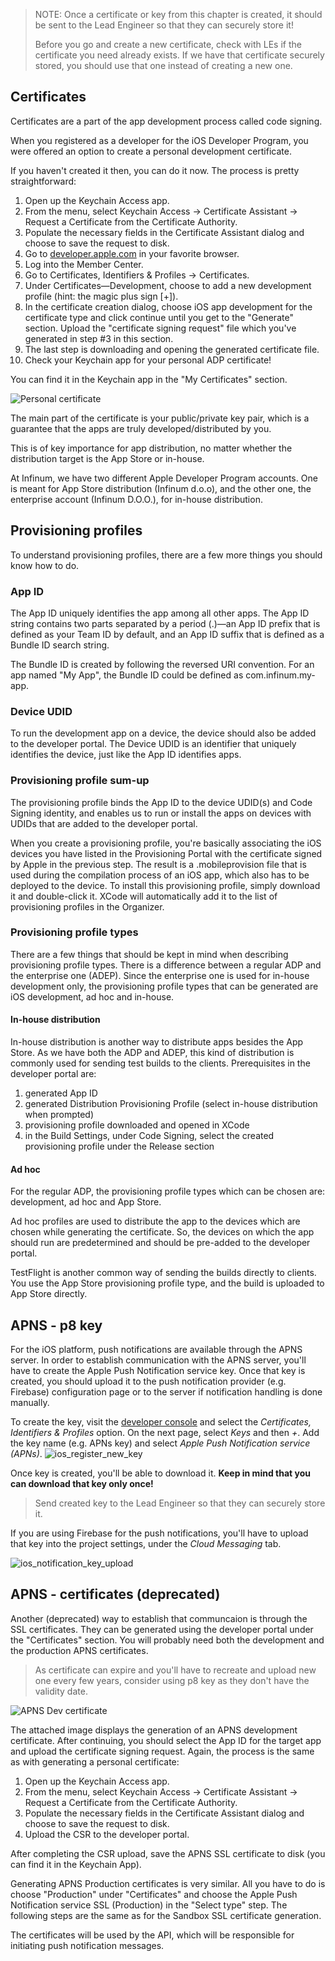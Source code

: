 > NOTE: Once a certificate or key from this chapter is created, it should be sent to the Lead Engineer so that they can securely store it! 
>
> Before you go and create a new certificate, check with LEs if the certificate you need already exists. If we have that certificate securely stored, you should use that one instead of creating a new one.

## Certificates

Certificates are a part of the app development process called code signing.

When you registered as a developer for the iOS Developer Program, you were offered an option to create a personal development certificate.

If you haven't created it then, you can do it now. The process is pretty straightforward:

1. Open up the Keychain Access app.
2. From the menu, select Keychain Access -> Certificate Assistant -> Request a Certificate from the Certificate Authority.
3. Populate the necessary fields in the Certificate Assistant dialog and choose to save the request to disk.
4. Go to [developer.apple.com](https://developer.apple.com) in your favorite browser.
5. Log into the Member Center.
6. Go to Certificates, Identifiers & Profiles -> Certificates.
7. Under Certificates—Development, choose to add a new development profile (hint: the magic plus sign [+]).
8. In the certificate creation dialog, choose iOS app development for the certificate type and click continue until you get to the "Generate" section. Upload the "certificate signing request" file which you've generated in step #3 in this section.
9. The last step is downloading and opening the generated certificate file.
10. Check your Keychain app for your personal ADP certificate!

You can find it in the Keychain app in the "My Certificates" section.

![Personal certificate](/img/iOS-certificates-keychain.png)

The main part of the certificate is your public/private key pair, which is a guarantee that the apps are truly developed/distributed by you.

This is of key importance for app distribution, no matter whether the distribution target is the App Store or in-house.

At Infinum, we have two different Apple Developer Program accounts. One is meant for App Store distribution (Infinum d.o.o), and the other one, the enterprise account (Infinum D.O.O.), for in-house distribution.

## Provisioning profiles

To understand provisioning profiles, there are a few more things you should know how to do.

### App ID

The App ID uniquely identifies the app among all other apps. The App ID string contains two parts separated by a period (.)—an App ID prefix that is defined as your Team ID by default, and an App ID suffix that is defined as a Bundle ID search string.

The Bundle ID is created by following the reversed URI convention. For an app named "My App", the Bundle ID could be defined as com.infinum.my-app.

### Device UDID

To run the development app on a device, the device should also be added to the developer portal. The Device UDID is an identifier that uniquely identifies the device, just like the App ID identifies apps.

### Provisioning profile sum-up

The provisioning profile binds the App ID to the device UDID(s) and Code Signing identity, and enables us to run or install the apps on devices with UDIDs that are added to the developer portal.

When you create a provisioning profile, you're basically associating the iOS devices you have listed in the Provisioning Portal with the certificate signed by Apple in the previous step. The result is a .mobileprovision file that is used during the compilation process of an iOS app, which also has to be deployed to the device. To install this provisioning profile, simply download it and double-click it. XCode will automatically add it to the list of provisioning profiles in the Organizer.

### Provisioning profile types

There are a few things that should be kept in mind when describing provisioning profile types. There is a difference between a regular ADP and the enterprise one (ADEP). Since the enterprise one is used for in-house development only, the provisioning profile types that can be generated are iOS development, ad hoc and in-house.

#### In-house distribution

In-house distribution is another way to distribute apps besides the App Store. As we have both the ADP and ADEP, this kind of distribution is commonly used for sending test builds to the clients. Prerequisites in the developer portal are:

1. generated App ID
2. generated Distribution Provisioning Profile (select in-house distribution when prompted)
3. provisioning profile downloaded and opened in XCode
4. in the Build Settings, under Code Signing, select the created provisioning profile under the Release section

#### Ad hoc

For the regular ADP, the provisioning profile types which can be chosen are: development, ad hoc and App Store.

Ad hoc profiles are used to distribute the app to the devices which are chosen while generating the certificate. So, the devices on which the app should run are predetermined and should be pre-added to the developer portal.

TestFlight is another common way of sending the builds directly to clients. You use the App Store provisioning profile type, and the build is uploaded to App Store directly.

## APNS - p8 key

For the iOS platform, push notifications are available through the APNS server. In order to establish communication with the APNS server, you'll have to create the Apple Push Notification service key. Once that key is created, you should upload it to the push notification provider (e.g. Firebase) configuration page or to the server if notification handling is done manually.

To create the key, visit the [developer console](https://developer.apple.com) and select the *Certificates, Identifiers & Profiles* option. On the next page, select *Keys* and then *+*. Add the key name (e.g. APNs key) and select *Apple Push Notification service (APNs)*.
![ios_register_new_key](/img/ios_register_new_key.png)

Once key is created, you'll be able to download it. **Keep in mind that you can download that key only once!**

> Send created key to the Lead Engineer so that they can securely store it.

If you are using Firebase for the push notifications, you'll have to upload that key into the project settings, under the *Cloud Messaging* tab.

![ios_notification_key_upload](/img/ios_notification_key_upload.png)

## APNS  - certificates (deprecated)

Another (deprecated) way to establish that communcaion is through the  SSL certificates. They can be generated using the developer portal under the "Certificates" section. You will probably need both the development and the production APNS certificates.

> As certificate can expire and you'll have to recreate and upload new one every few years, consider using p8 key as they don't have the validity date.


![APNS Dev certificate](/img/iOS-certificates-apns.png)


The attached image displays the generation of an APNS development certificate. After continuing, you should select the App ID for the target app and upload the certificate signing request. Again, the process is the same as with generating a personal certificate:

1. Open up the Keychain Access app.
2. From the menu, select Keychain Access -> Certificate Assistant -> Request a Certificate from the Certificate Authority.
3. Populate the necessary fields in the Certificate Assistant dialog and choose to save the request to disk.
4. Upload the CSR to the developer portal.

After completing the CSR upload, save the APNS SSL certificate to disk (you can find it in the Keychain App).

Generating APNS Production certificates is very similar. All you have to do is choose "Production" under "Certificates" and choose the Apple Push Notification service SSL (Production) in the "Select type" step. The following steps are the same as for the Sandbox SSL certificate generation.

The certificates will be used by the API, which will be responsible for initiating push notification messages.
